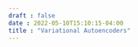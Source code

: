 ```yaml
---
draft : false
date : 2022-05-10T15:10:15-04:00
title : "Variational Autoencoders"
---
```

<!-- 
#### Inference

#### Generation

#### ELBO

#### Reparameterization Trick -->